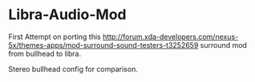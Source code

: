 # Libra-Audio-Mod

First Attempt on porting this http://forum.xda-developers.com/nexus-5x/themes-apps/mod-surround-sound-testers-t3252659 surround mod
from bullhead to libra. 

Stereo bullhead config for comparison.

